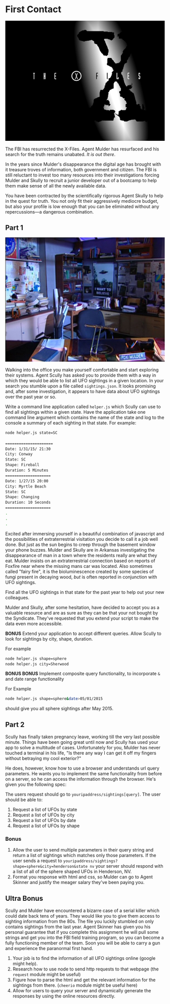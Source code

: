 # First Contact

![XFiles](./xfiles.jpeg)

The FBI has resurrected the X-Files. Agent Mulder has resurfaced and his search for the truth remains unabated. *It is out there*.

In the years since Mulder's disappearance the digital age has brought with it treasure troves of information, both government and citizen. The FBI is still reluctant to invest too many resources into their investigations forcing Mulder and Skully to recruit a junior developer out of a bootcamp to help them make sense of all the newly available data.

You have been contracted by the scientifically rigorous Agent Skully to help in the quest for truth. You not only fit their aggressively mediocre budget, but also your profile is low enough that you can be eliminated without any repercussions—a dangerous combination.

## Part 1

![XFilesOffice](./xfiles-office.jpg)

Walking into the office you make yourself comfortable and start exploring their systems. Agent Scully has asked you to provide them with a way in which they would be able to list all UFO sightings in a given location. In your search you stumble upon a file called `sightings.json`. It looks promising and, after some investigation, it appears to have data about UFO sightings over the past year or so.

Write a command line application called `helper.js` which Scully can use to find all sightings within a given state. Have the application take one command line argument which contains the name of the state and log to the console a summary of each sighting in that state. For example:


```sh
node helper.js state=SC

=====================
Date: 1/31/15/ 21:30
City: Conway
State: SC
Shape: Fireball
Duration: 5 Minutes
====================
Date: 1/27/15 20:00
City: Myrtle Beach
State: SC
Shape: Changing
Duration: 10 Seconds
====================
.
.
.
```

Excited after immersing yourself in a beautiful combination of javascript and the possibilities of extraterrestrial visitation you decide to call it a job well done. But just as the sun begins to creep through the basement window your phone buzzes. Mulder and Skully are in Arkansas investigating the disappearance of man in a town where the residents really are what they eat. Mulder insists on an extraterrestrial connection based on reports of Foxfire near where the missing mans car was located. Also sometimes called "fairy fire", it is the bioluminescence created by some species of fungi present in decaying wood, *but* is often reported in conjunction with UFO sightings.

Find all the UFO sightings in that state for the past year to help out your new colleagues.

Mulder and Skully, after some hesitation, have decided to accept you as a valuable resource and are as sure as they can be that your not bought by the Syndicate. They've requested that you extend your script to make the data even more accessible.

**BONUS**
Extend your application to accept different queries. Allow Scully to look for sightings by city, shape, duration.

For example

```sh
node helper.js shape=sphere
node helper.js city=Sherwood
```

**BONUS BONUS**
Implement composite query functionality, to incorporate `&` and date range functionality

For Example
```sh
node helper.js shape=sphere&date>05/01/2015
```
should give you all sphere sightings after May 2015.



## Part 2
Scully has finally taken pregnancy leave, working till the very last possible minute. Things have been going great until now and Scully has used your app to solve a multitude of cases. Unfortunately for you, Mulder has never touched a terminal in his life, "Is there any way I can get it off my fingers without betraying my cool exterior?"

He does, however, know how to use a browser and understands url query parameters. He wants you to implement the same functionality from before on a server, so he can access the information through the browser. He's given you the following spec:

The users request should go to `youripaddress/sightings[query]`. The user should be able to:

1. Request a list of UFOs by state
2. Request a list of UFOs by city
2. Request a list of UFOs by date
3. Request a list of UFOs by shape



### Bonus
1. Allow the user to send multiple parameters in their query string and return a list of sightings which matches only those parameters. If the user sends a request to
`youripaddress/sightings?shape=sphere&city=henderson&state nv` your server should respond with a list of all of the sphere shaped UFOs in Henderson, NV.
2. Format you response with html and css, so Mulder can go to Agent Skinner and justify the meager salary they've been paying you. 

## Ultra Bonus
Scully and Mulder have encountered a bizarre case of a serial killer which could date back tens of years. They would like you to give them access to sighting information from the 80s. The file you luckily stumbled on only contains sightings from the last year. Agent Skinner has given you his personal guarantee that if you complete this assignment he will pull some strings and get you into the FBI field training program, so you can become a fully functioning member of the team. Soon you will be able to carry a gun and experience the paranormal first hand.

1. Your job is to find the information of all UFO sightings online (google might help).
2. Research how to use node to send http requests to that webpage (the `request` module might be useful)
3. Figure how to parse the html and get the relevant information for the sightings from there. (`cheerio` module might be useful here)
4. Allow for users to query your server and dynamically generate the responses by using the online resources directly.
